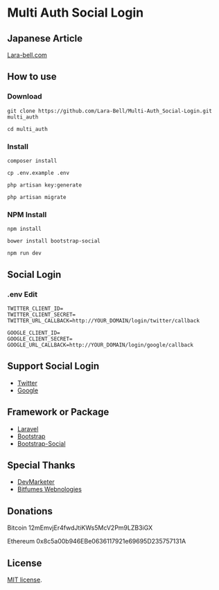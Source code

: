# Multi Auth Social Login

## Japanese Article

[Lara-bell.com](https://lara-bell.com/2017/11/multi-auth/)

## How to use

### Download

```
git clone https://github.com/Lara-Bell/Multi-Auth_Social-Login.git multi_auth

cd multi_auth
```

### Install

```
composer install

cp .env.example .env

php artisan key:generate

php artisan migrate
```

### NPM Install

```
npm install

bower install bootstrap-social

npm run dev
```

## Social Login

### .env Edit

```
TWITTER_CLIENT_ID=
TWITTER_CLIENT_SECRET=
TWITTER_URL_CALLBACK=http://YOUR_DOMAIN/login/twitter/callback

GOOGLE_CLIENT_ID=
GOOGLE_CLIENT_SECRET=
GOOGLE_URL_CALLBACK=http://YOUR_DOMAIN/login/google/callback
```

## Support Social Login

- [Twitter](https://apps.twitter.com)
- [Google](https://console.developers.google.com)

## Framework or Package

- [Laravel](https://laravel.com)
- [Bootstrap](https://getbootstrap.com/docs/3.3/)
- [Bootstrap-Social](https://lipis.github.io/bootstrap-social/)

## Special Thanks

- [DevMarketer](https://github.com/DevMarketer/multiauth_tutorial)
- [Bitfumes Webnologies](https://www.youtube.com/channel/UC_hG9fglfmShkwex1KVydHA)

## Donations

Bitcoin 12mEmvjEr4fwdJtiKWs5McV2Pm9LZB3iGX

Ethereum 0x8c5a00b946EBe0636117921e69695D235757131A

## License

[MIT license](http://opensource.org/licenses/MIT).
